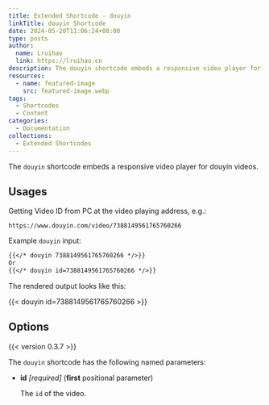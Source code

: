 ```yaml
---
title: Extended Shortcode - douyin
linkTitle: douyin Shortcode
date: 2024-05-20T11:06:24+08:00
type: posts
author:
  name: Lruihao
  link: https://lruihao.cn
description: The douyin shortcode embeds a responsive video player for douyin videos.
resources:
  - name: featured-image
    src: featured-image.webp
tags:
  - Shortcodes
  - Content
categories:
  - Documentation
collections:
  - Extended Shortcodes
---
```


The `douyin` shortcode embeds a responsive video player for douyin videos.

<!--more-->

## Usages

Getting Video ID from PC at the video playing address, e.g.:

```code
https://www.douyin.com/video/7388149561765760266
```

Example `douyin` input:

```markdown
{{</* douyin 7388149561765760266 */>}}
Or
{{</* douyin id=7388149561765760266 */>}}
```

The rendered output looks like this:

{{< douyin id=7388149561765760266 >}}

## Options

{{< version 0.3.7 >}}

The `douyin` shortcode has the following named parameters:

- **id** _[required]_ (**first** positional parameter)

    The `id` of the video.
